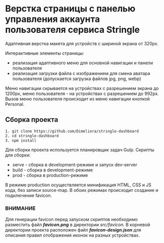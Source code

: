# Верстка страницы с панелью управления аккаунта пользователя сервиса Stringle

Адаптивная верстка макета для устройств с шириной экрана от 320px.

Интерактивные элементы страницы:

-   реализация адаптивного меню для основной навигации и панели пользователя
-   реализация загрузки файла с изображением для смена аватара пользователя (допускается загрузка файлов jpg, png, webp)

Меню навигации скрывается на устройствах с разрешением экрана до 1200px, меню пользователя - на устройствах с разрешением до 992px. Вызов меню пользователя происходит из меню навигации кнопкой Personal.

## Сборка проекта

```bash
1. git clone https://github.com/Dimeliora/stringle-dashboard
2. cd stringle-dashboard
3. npm install
```

Для сборки проекта используется планировщик задач Gulp.
Скрипты для сборки:

-   serve - сборка в development-режиме и запуск dev-server
-   build - сборка в development-режиме
-   prod - сборка в production-режиме

В режиме production осуществляется минификация HTML, CSS и JS кода, без записи source-map.
В обоих режимах происходит создание и подключение favicon.

### ВНИМАНИЕ

Для генерации favicon перед запуском скриптов необходимо разместить файл **_favicon.png_** в директории _src/favicon_. В корневой директории проекта расположен файл **_favicon-design.json_** для описания правил отображения иконок на разных устройствах.